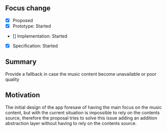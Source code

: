 ## Focus change

* [x] Proposed
* [x] Prototype: Started
* [] Implementation: Started
* [x] Specification: Started

## Summary
[summary]: #summary

Provide a fallback in case the music content become unavailable or poor quality

## Motivation
[motivation]: #motivation

The initial design of the app foresaw of having the main focus on the music content, but
with the current situation is impossible to rely on the contents source, therefore the 
proposal tries to solve this issue adding an addition abstraction layer without having to
rely on the contents source.
